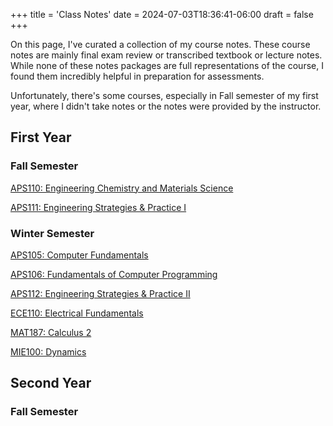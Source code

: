 +++
title = 'Class Notes'
date = 2024-07-03T18:36:41-06:00
draft = false
+++

On this page, I've curated a collection of my course notes. These course notes are mainly final exam review or transcribed textbook or lecture notes. While none of these notes packages are full representations of the course, I found them incredibly helpful in preparation for assessments.

Unfortunately, there's some courses, especially in Fall semester of my first year, where I didn't take notes or the notes were provided by the instructor. 

## First Year
### Fall Semester
[APS110: Engineering Chemistry and Materials Science](/files/aps110.pdf)

[APS111: Engineering Strategies & Practice I]()

### Winter Semester
[APS105: Computer Fundamentals](/files/aps105.pdf)

[APS106: Fundamentals of Computer Programming]()

[APS112: Engineering Strategies & Practice II](/files/aps112.pdf)

[ECE110: Electrical Fundamentals](/files/ece110tb.pdf)

[MAT187: Calculus 2]()

[MIE100: Dynamics]()

## Second Year
### Fall Semester

